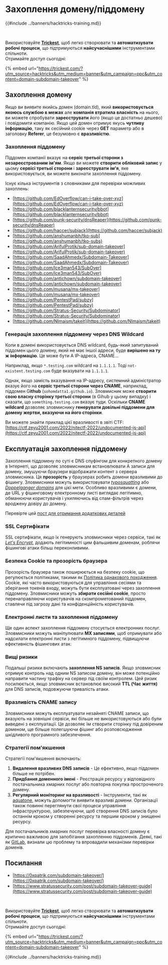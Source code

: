 # Захоплення домену/піддомену

{{#include ../banners/hacktricks-training.md}}

<figure><img src="../images/image (48).png" alt=""><figcaption></figcaption></figure>

\
Використовуйте [**Trickest**](https://trickest.com/?utm_source=hacktricks&utm_medium=text&utm_campaign=ppc&utm_term=trickest&utm_content=domain-subdomain-takeover), щоб легко створювати та **автоматизувати робочі процеси**, що підтримуються **найсучаснішими** інструментами спільноти.\
Отримайте доступ сьогодні:

{% embed url="https://trickest.com/?utm_source=hacktricks&utm_medium=banner&utm_campaign=ppc&utm_content=domain-subdomain-takeover" %}

## Захоплення домену

Якщо ви виявите якийсь домен (domain.tld), який **використовується якоюсь службою в межах** але **компанія** **втратила** **власність** на нього, ви можете спробувати **зареєструвати** його (якщо це достатньо дешево) і повідомити компанію. Якщо цей домен отримує якусь **чутливу інформацію**, таку як сесійний cookie через **GET** параметр або в заголовку **Referer**, це безумовно є **вразливістю**.

### Захоплення піддомену

Піддомен компанії вказує на **сервіс третьої сторони з незареєстрованим ім'ям**. Якщо ви можете **створити** **обліковий запис** у цьому **сервісі третьої сторони** і **зареєструвати** **ім'я**, яке використовується, ви можете виконати захоплення піддомену.

Існує кілька інструментів з словниками для перевірки можливих захоплень:

- [https://github.com/EdOverflow/can-i-take-over-xyz](https://github.com/EdOverflow/can-i-take-over-xyz)
- [https://github.com/blacklanternsecurity/bbot](https://github.com/blacklanternsecurity/bbot)
- [https://github.com/punk-security/dnsReaper](https://github.com/punk-security/dnsReaper)
- [https://github.com/haccer/subjack](https://github.com/haccer/subjack)
- [https://github.com/anshumanbh/tko-sub](https://github.com/anshumanbh/tko-subs)
- [https://github.com/ArifulProtik/sub-domain-takeover](https://github.com/ArifulProtik/sub-domain-takeover)
- [https://github.com/SaadAhmedx/Subdomain-Takeover](https://github.com/SaadAhmedx/Subdomain-Takeover)
- [https://github.com/Ice3man543/SubOver](https://github.com/Ice3man543/SubOver)
- [https://github.com/antichown/subdomain-takeover](https://github.com/antichown/subdomain-takeover)
- [https://github.com/musana/mx-takeover](https://github.com/musana/mx-takeover)
- [https://github.com/PentestPad/subzy](https://github.com/PentestPad/subzy)
- [https://github.com/Stratus-Security/Subdominator](https://github.com/Stratus-Security/Subdominator)
- [https://github.com/NImaism/takeit](https://github.com/NImaism/takeit)

### Генерація захоплення піддомену через DNS Wildcard

Коли в домені використовується DNS wildcard, будь-який запитуваний піддомен цього домену, який не має іншої адреси, буде **вирішено на ту ж інформацію**. Це може бути A IP-адреса, CNAME...

Наприклад, якщо `*.testing.com` wildcard на `1.1.1.1`. Тоді `not-existent.testing.com` буде вказувати на `1.1.1.1`.

Однак, якщо замість вказування на IP-адресу, системний адміністратор вказує його на **сервіс третьої сторони через CNAME**, наприклад, піддомен G**ithub** (`sohomdatta1.github.io`). Зловмисник може **створити свою власну сторінку третьої сторони** (в Gihub у цьому випадку) і сказати, що `something.testing.com` вказує туди. Оскільки **CNAME wildcard** дозволяє зловмиснику **генерувати довільні піддомени для домену жертви, вказуючи на його сторінки**.

Ви можете знайти приклад цієї вразливості в звіті CTF: [https://ctf.zeyu2001.com/2022/nitectf-2022/undocumented-js-api](https://ctf.zeyu2001.com/2022/nitectf-2022/undocumented-js-api)

## Експлуатація захоплення піддомену

Захоплення піддомену по суті є DNS спуфінгом для конкретного домену в Інтернеті, що дозволяє зловмисникам встановлювати A записи для домену, змушуючи браузери відображати контент з сервера зловмисника. Ця **прозорість** у браузерах робить домени вразливими до фішингу. Зловмисники можуть використовувати [_typosquatting_](https://en.wikipedia.org/wiki/Typosquatting) або [_Doppelganger domains_](https://en.wikipedia.org/wiki/Doppelg%C3%A4nger) для цієї мети. Особливо вразливими є домени, де URL у фішинговому електронному листі виглядає легітимно, обманюючи користувачів і ухиляючись від спам-фільтрів через вроджену довіру до домену.

Перевірте цей [пост для отримання додаткових деталей](https://0xpatrik.com/subdomain-takeover/)

### **SSL Сертифікати**

SSL сертифікати, якщо їх генерують зловмисники через сервіси, такі як [_Let's Encrypt_](https://letsencrypt.org/), додають легітимності цим фальшивим доменам, роблячи фішингові атаки більш переконливими.

### **Безпека Cookie та прозорість браузера**

Прозорість браузера також поширюється на безпеку cookie, що регулюється політиками, такими як [Політика однакового походження](https://en.wikipedia.org/wiki/Same-origin_policy). Cookie, які часто використовуються для управління сесіями та зберігання токенів входу, можуть бути експлуатовані через захоплення піддомену. Зловмисники можуть **збирати сесійні cookie**, просто перенаправляючи користувачів на скомпрометований піддомен, ставлячи під загрозу дані та конфіденційність користувачів.

### **Електронні листи та захоплення піддомену**

Ще один аспект захоплення піддомену стосується електронних послуг. Зловмисники можуть маніпулювати **MX записями**, щоб отримувати або надсилати електронні листи з легітимного піддомену, підвищуючи ефективність фішингових атак.

### **Вищі ризики**

Подальші ризики включають **захоплення NS записів**. Якщо зловмисник отримує контроль над одним NS записом домену, він може потенційно направити частину трафіку на сервер під своїм контролем. Цей ризик посилюється, якщо зловмисник встановлює високий **TTL (Час життя)** для DNS записів, подовжуючи тривалість атаки.

### Вразливість CNAME запису

Зловмисники можуть експлуатувати незайняті CNAME записи, що вказують на зовнішні сервіси, які більше не використовуються або були виведені з експлуатації. Це дозволяє їм створити сторінку під довіреним доменом, ще більше полегшуючи фішинг або розповсюдження шкідливого програмного забезпечення.

### **Стратегії пом'якшення**

Стратегії пом'якшення включають:

1. **Видалення вразливих DNS записів** - Це ефективно, якщо піддомен більше не потрібен.
2. **Придбання доменного імені** - Реєстрація ресурсу у відповідного постачальника хмарних послуг або повторна покупка простроченого домену.
3. **Регулярний моніторинг на вразливості** - Інструменти, такі як [aquatone](https://github.com/michenriksen/aquatone), можуть допомогти виявити вразливі домени. Організації також повинні переглянути свої процеси управління інфраструктурою, забезпечуючи, щоб створення DNS записів було останнім кроком у створенні ресурсу та першим кроком у знищенні ресурсу.

Для постачальників хмарних послуг перевірка власності домену є критично важливою для запобігання захопленню піддоменів. Деякі, такі як [GitLab](https://about.gitlab.com/2018/02/05/gitlab-pages-custom-domain-validation/), визнали цю проблему та впровадили механізми перевірки доменів.

## Посилання

- [https://0xpatrik.com/subdomain-takeover/](https://0xpatrik.com/subdomain-takeover/)
- [https://www.stratussecurity.com/post/subdomain-takeover-guide](https://www.stratussecurity.com/post/subdomain-takeover-guide)

<figure><img src="../images/image (48).png" alt=""><figcaption></figcaption></figure>

\
Використовуйте [**Trickest**](https://trickest.com/?utm_source=hacktricks&utm_medium=text&utm_campaign=ppc&utm_term=trickest&utm_content=domain-subdomain-takeover), щоб легко створювати та **автоматизувати робочі процеси**, що підтримуються **найсучаснішими** інструментами спільноти.\
Отримайте доступ сьогодні:

{% embed url="https://trickest.com/?utm_source=hacktricks&utm_medium=banner&utm_campaign=ppc&utm_content=domain-subdomain-takeover" %}

{{#include ../banners/hacktricks-training.md}}
